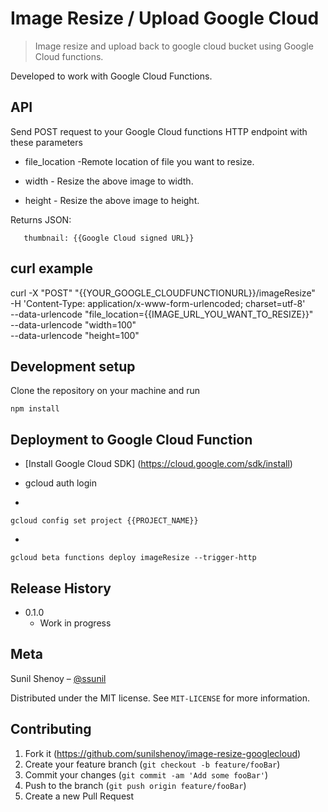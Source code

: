 # Image Resize / Upload Google Cloud
> Image resize and upload back to google cloud bucket using Google Cloud functions.

Developed to work with Google Cloud Functions.

## API

Send POST request to your Google Cloud functions HTTP endpoint with these parameters

* file_location -Remote location of file you want to resize.

* width - Resize the above image to width.

* height - Resize the above image to height.

Returns JSON:

```resized: true,
   thumbnail: {{Google Cloud signed URL}}
```

## curl example
curl -X "POST" "{{YOUR_GOOGLE_CLOUDFUNCTIONURL}}/imageResize" \
     -H 'Content-Type: application/x-www-form-urlencoded; charset=utf-8' \
     --data-urlencode "file_location={{IMAGE_URL_YOU_WANT_TO_RESIZE}}" \
     --data-urlencode "width=100" \
     --data-urlencode "height=100"


## Development setup

Clone the repository on your machine and run 

```
npm install
```
## Deployment to Google Cloud Function

* [Install Google Cloud SDK] (https://cloud.google.com/sdk/install)

* gcloud auth login

* 
```
gcloud config set project {{PROJECT_NAME}}
```
 
* 
```
gcloud beta functions deploy imageResize --trigger-http
```

## Release History

* 0.1.0
    * Work in progress

## Meta

Sunil Shenoy – [@ssunil](https://twitter.com/ssunil)

Distributed under the MIT license. See ``MIT-LICENSE`` for more information.


## Contributing

1. Fork it (<https://github.com/sunilshenoy/image-resize-googlecloud>)
2. Create your feature branch (`git checkout -b feature/fooBar`)
3. Commit your changes (`git commit -am 'Add some fooBar'`)
4. Push to the branch (`git push origin feature/fooBar`)
5. Create a new Pull Request